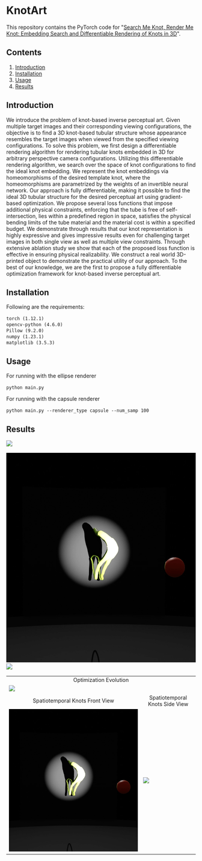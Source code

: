 # KnotArt

This repository contains the PyTorch code for 
"[Search Me Knot, Render Me Knot: Embedding Search and Differentiable Rendering of Knots in 3D](https://arxiv.org/abs/2307.08652)".

## Contents

1. [Introduction](#introduction)
2. [Installation](#installation)
3. [Usage](#usage)
4. [Results](#results)

## Introduction

We introduce the problem of knot-based inverse perceptual art. Given multiple target images and their corresponding viewing configurations, the objective is to find a 3D knot-based tubular structure whose appearance resembles the target images when viewed from the specified viewing configurations. To solve this problem, we first design a differentiable rendering algorithm for rendering tubular knots embedded in 3D for arbitrary perspective camera configurations. Utilizing this differentiable rendering algorithm, we search over the space of knot configurations to find the ideal knot embedding. We represent the knot embeddings via homeomorphisms of the desired template knot, where the homeomorphisms are parametrized by the weights of an invertible neural network. Our approach is fully differentiable, making it possible to find the ideal 3D tubular structure for the desired perceptual art using gradient-based optimization. We propose several loss functions that impose additional physical constraints, enforcing that the tube is free of self-intersection, lies within a predefined region in space, satisfies the physical bending limits of the tube material and the material cost is within a specified budget. We demonstrate through results that our knot representation is highly expressive and gives impressive results even for challenging target images in both single view as well as multiple view constraints. Through extensive ablation study we show that each of the proposed loss function is effective in ensuring physical realizability. We construct a real world 3D-printed object to demonstrate the practical utility of our approach. To the best of our knowledge, we are the first to propose a fully differentiable optimization framework for knot-based inverse perceptual art.

## Installation

Following are the requirements:
```
torch (1.12.1)
opencv-python (4.6.0)
Pillow (9.2.0)
numpy (1.23.1)
matplotlib (3.5.3)
```

## Usage

For running with the ellipse renderer
```
python main.py
```

For running with the capsule renderer
```
python main.py --renderer_type capsule --num_samp 100
```

## Results


![](https://github.com/aalok1993/KnotArt/blob/main/assets/Optimization_Evolution.gif)

![](https://github.com/aalok1993/KnotArt/blob/main/assets/Spatiotemporal_Knots_Front_View.gif) ![](https://github.com/aalok1993/KnotArt/blob/main/assets/Spatiotemporal_Knots_Side_View.gif)



<table width="100%">
  <tr><td colspan=2 style="text-align: center;">Optimization Evolution</td></tr>
  <tr>
    <td colspan=2><img src="https://github.com/aalok1993/KnotArt/blob/main/assets/Optimization_Evolution.gif"/></td>
  </tr>
  <tr><td style="text-align: center;">Spatiotemporal Knots Front View</td><td style="text-align: center;">Spatiotemporal Knots Side View</td></tr>
  <tr>
    <td><img src="https://github.com/aalok1993/KnotArt/blob/main/assets/Spatiotemporal_Knots_Front_View.gif"/></td>
    <td><img src="https://github.com/aalok1993/KnotArt/blob/main/assets/Spatiotemporal_Knots_Side_View.gif"/></td>
  </tr>
</table>
